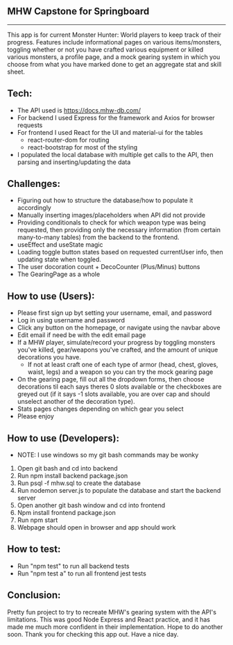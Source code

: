 ## MHW Capstone for Springboard
---------------------------------

This app is for current Monster Hunter: World players to keep track of their progress. Features include informational pages on various items/monsters,  toggling whether or not you have crafted various equipment or killed various monsters, a profile page, and a mock gearing system in which you choose from what you have marked done to get an aggregate stat and skill sheet.

## Tech:
- The API used is https://docs.mhw-db.com/
- For backend I used Express for the framework and Axios for browser requests
- For frontend I used React for the UI and material-ui for the tables
  - react-router-dom for routing
  - react-bootstrap for most of the styling
- I populated the local database with multiple get calls to the API, then parsing and inserting/updating the data

## Challenges:
- Figuring out how to structure the database/how to populate it accordingly
- Manually inserting images/placeholders when API did not provide
- Providing conditionals to check for which weapon type was being requested, then providing only the necessary information (from certain many-to-many tables) from the backend to the frontend.
- useEffect and useState magic
- Loading toggle button states based on requested currentUser info, then updating state when toggled. 
- The user docoration count + DecoCounter (Plus/Minus) buttons
- The GearingPage as a whole

## How to use (Users):
- Please first sign up byt setting your username, email, and password
- Log in using username and password
- Click any button on the homepage, or navigate using the navbar above
- Edit email if need be with the edit email page
- If a MHW player, simulate/record your progress by toggling monsters you've killed, gear/weapons you've crafted, and the amount of unique decorations you have. 
  - If not at least craft one of each type of armor (head, chest, gloves, waist, legs) and a weapon so you can try the mock gearing page
- On the gearing page, fill out all the dropdown forms, then choose decorations til each says theres 0 slots available or the checkboxes are greyed out (if it says -1 slots available, you are over cap and should unselect another of the decoration type).
- Stats pages changes depending on which gear you select
- Please enjoy

## How to use (Developers):
- NOTE: I use windows so my git bash commands may be wonky
1. Open git bash and cd into backend
2. Run npm install backend package.json
3. Run psql -f mhw.sql to create the database
4. Run nodemon server.js to populate the database and start the backend server
6. Open another git bash window and cd into frontend
6. Npm install frontend package.json
7. Run npm start
8. Webpage should open in browser and app should work

## How to test:
- Run "npm test" to run all backend tests
- Run "npm test a" to run all frontend jest tests

## Conclusion:
Pretty fun project to try to recreate MHW's gearing system with the API's limitations. This was good Node Express and React practice, and it has made me much more confident in their implementation. Hope to do another soon. Thank you for checking this app out. Have a nice day.